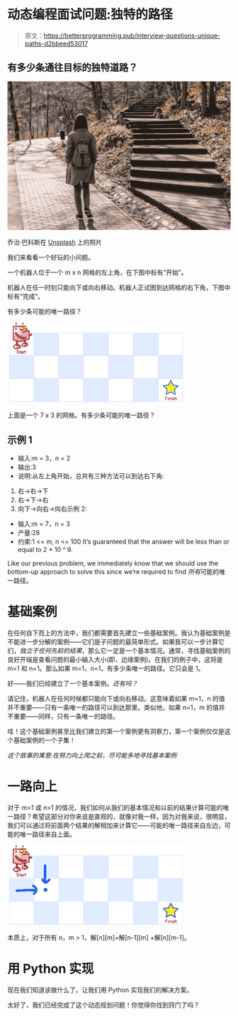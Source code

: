 # 动态编程面试问题:独特的路径

> 原文：<https://betterprogramming.pub/interview-questions-unique-paths-d2bbeed53017>

## 有多少条通往目标的独特道路？

![](img/d96c92da14ea7a8fdc9af25c1b11f234.png)

乔治·巴科斯在 [Unsplash](https://unsplash.com?utm_source=medium&utm_medium=referral) 上的照片

我们来看看一个好玩的小问题。

一个机器人位于一个 m x n 网格的左上角，在下图中标有“开始”。

机器人在任一时刻只能向下或向右移动。机器人正试图到达网格的右下角，下图中标有“完成”。

有多少条可能的唯一路径？

![](img/a2590d870d3951fe17628ada9c79343c.png)

上面是一个 7 x 3 的网格。有多少条可能的唯一路径？

## 示例 1

*   输入:m = 3，n = 2
*   输出:3
*   说明:从左上角开始，总共有三种方法可以到达右下角:

1.  右->右->下
2.  右->下->右
3.  向下->向右->向右示例 2:

*   输入:m = 7，n = 3
*   产量:28
*   约束:1 <= m, n <= 100 It’s guaranteed that the answer will be less than or equal to 2 * 10 ^ 9.

Like our previous problem, we immediately know that we should use the bottom-up approach to solve this since we’re required to find *所有*可能的唯一路径。

# 基础案例

在任何自下而上的方法中，我们都需要首先建立一些基础案例。我认为基础案例是不能进一步分解的案例——它们是子问题的最简单形式。如果我可以一步计算它们，*独立于任何先前的结果*，那么它一定是一个基本情况。通常，寻找基础案例的良好开端是查看问题的最小输入大小(即，边缘案例)。在我们的例子中，这将是 m=1 和 n=1。那么如果 m=1，n=1，有多少条唯一的路径。它只会是 1。

好——我们已经建立了一个基本案例。*还有吗？*

请记住，机器人在任何时候都只能向下或向右移动。这意味着如果 m=1，n 的值并不重要——只有一条唯一的路径可以到达那里。类似地，如果 n=1，m 的值并不重要——同样，只有一条唯一的路径。

哇！这个基础案例甚至比我们建立的第一个案例更有洞察力，第一个案例仅仅是这个基础案例的一个子集！

*这个故事的寓意:在努力向上爬之前，尽可能多地寻找基本案例*

# 一路向上

对于 m>1 或 n>1 的情况，我们如何从我们的基本情况和以前的结果计算可能的唯一路径？希望这部分对你来说是直观的，就像对我一样。因为对我来说，很明显，我们可以通过将前面两个结果的解相加来计算它——可能的唯一路径来自左边，可能的唯一路径来自上面。

![](img/2a7513a10fded6f1920a3f244b65227b.png)

本质上，对于所有 n，m > 1，解[n][m]=解[n-1][m] +解[n][m-1]。

# 用 Python 实现

现在我们知道该做什么了。让我们用 Python 实现我们的解决方案。

太好了，我们已经完成了这个动态规划问题！你觉得你找到窍门了吗？